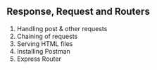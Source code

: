 ## Response, Request and Routers

1. Handling post & other requests
2. Chaining of requests
3. Serving HTML files
4. Installing Postman
5. Express Router
